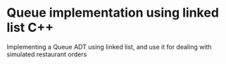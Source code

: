# Queue implementation using linked list C++

Implementing a Queue ADT using linked list, and use it for dealing with simulated restaurant orders
